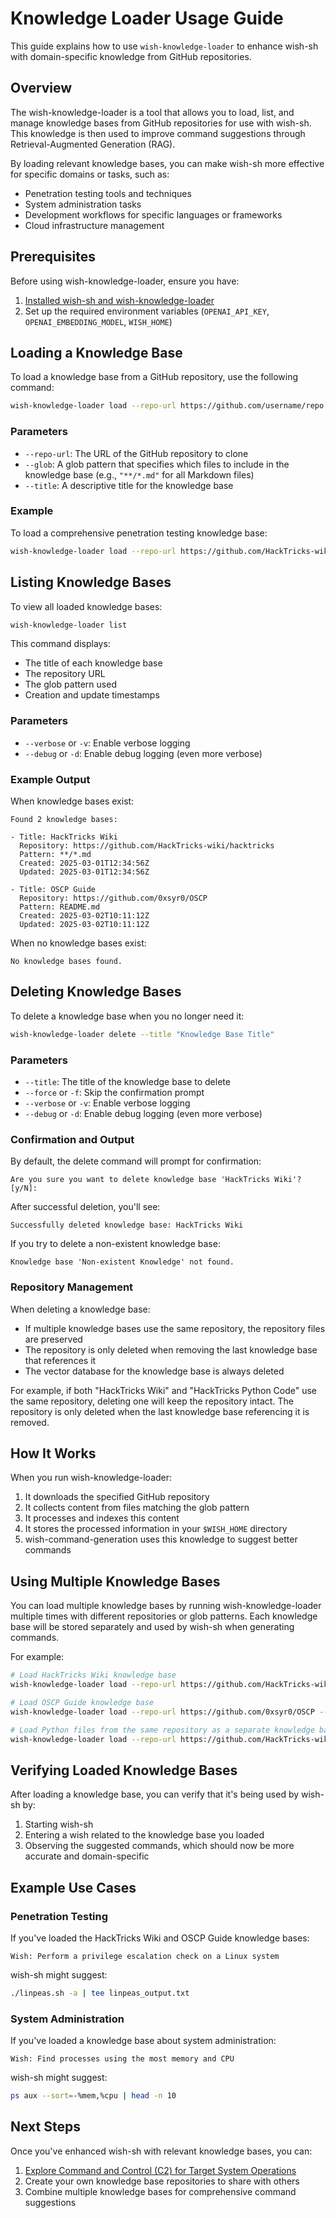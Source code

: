 # Knowledge Loader Usage Guide

This guide explains how to use `wish-knowledge-loader` to enhance wish-sh with domain-specific knowledge from GitHub repositories.

## Overview

The wish-knowledge-loader is a tool that allows you to load, list, and manage knowledge bases from GitHub repositories for use with wish-sh. This knowledge is then used to improve command suggestions through Retrieval-Augmented Generation (RAG).

By loading relevant knowledge bases, you can make wish-sh more effective for specific domains or tasks, such as:

- Penetration testing tools and techniques
- System administration tasks
- Development workflows for specific languages or frameworks
- Cloud infrastructure management

## Prerequisites

Before using wish-knowledge-loader, ensure you have:

1. [Installed wish-sh and wish-knowledge-loader](setup.md)
2. Set up the required environment variables (`OPENAI_API_KEY`, `OPENAI_EMBEDDING_MODEL`, `WISH_HOME`)

## Loading a Knowledge Base

To load a knowledge base from a GitHub repository, use the following command:

```bash
wish-knowledge-loader load --repo-url https://github.com/username/repo --glob "**/*.md" --title "Knowledge Base Title"
```

### Parameters

- `--repo-url`: The URL of the GitHub repository to clone
- `--glob`: A glob pattern that specifies which files to include in the knowledge base (e.g., `"**/*.md"` for all Markdown files)
- `--title`: A descriptive title for the knowledge base

### Example

To load a comprehensive penetration testing knowledge base:

```bash
wish-knowledge-loader load --repo-url https://github.com/HackTricks-wiki/hacktricks --glob "**/*.md" --title "HackTricks Wiki"
```

## Listing Knowledge Bases

To view all loaded knowledge bases:

```bash
wish-knowledge-loader list
```

This command displays:
- The title of each knowledge base
- The repository URL
- The glob pattern used
- Creation and update timestamps

### Parameters

- `--verbose` or `-v`: Enable verbose logging
- `--debug` or `-d`: Enable debug logging (even more verbose)

### Example Output

When knowledge bases exist:

```
Found 2 knowledge bases:

- Title: HackTricks Wiki
  Repository: https://github.com/HackTricks-wiki/hacktricks
  Pattern: **/*.md
  Created: 2025-03-01T12:34:56Z
  Updated: 2025-03-01T12:34:56Z

- Title: OSCP Guide
  Repository: https://github.com/0xsyr0/OSCP
  Pattern: README.md
  Created: 2025-03-02T10:11:12Z
  Updated: 2025-03-02T10:11:12Z
```

When no knowledge bases exist:

```
No knowledge bases found.
```

## Deleting Knowledge Bases

To delete a knowledge base when you no longer need it:

```bash
wish-knowledge-loader delete --title "Knowledge Base Title"
```

### Parameters

- `--title`: The title of the knowledge base to delete
- `--force` or `-f`: Skip the confirmation prompt
- `--verbose` or `-v`: Enable verbose logging
- `--debug` or `-d`: Enable debug logging (even more verbose)

### Confirmation and Output

By default, the delete command will prompt for confirmation:

```
Are you sure you want to delete knowledge base 'HackTricks Wiki'? [y/N]:
```

After successful deletion, you'll see:

```
Successfully deleted knowledge base: HackTricks Wiki
```

If you try to delete a non-existent knowledge base:

```
Knowledge base 'Non-existent Knowledge' not found.
```

### Repository Management

When deleting a knowledge base:
- If multiple knowledge bases use the same repository, the repository files are preserved
- The repository is only deleted when removing the last knowledge base that references it
- The vector database for the knowledge base is always deleted

For example, if both "HackTricks Wiki" and "HackTricks Python Code" use the same repository, deleting one will keep the repository intact. The repository is only deleted when the last knowledge base referencing it is removed.

## How It Works

When you run wish-knowledge-loader:

1. It downloads the specified GitHub repository
2. It collects content from files matching the glob pattern
3. It processes and indexes this content
4. It stores the processed information in your `$WISH_HOME` directory
5. wish-command-generation uses this knowledge to suggest better commands

## Using Multiple Knowledge Bases

You can load multiple knowledge bases by running wish-knowledge-loader multiple times with different repositories or glob patterns. Each knowledge base will be stored separately and used by wish-sh when generating commands.

For example:

```bash
# Load HackTricks Wiki knowledge base
wish-knowledge-loader load --repo-url https://github.com/HackTricks-wiki/hacktricks --glob "**/*.md" --title "HackTricks Wiki"

# Load OSCP Guide knowledge base
wish-knowledge-loader load --repo-url https://github.com/0xsyr0/OSCP --glob "README.md" --title "OSCP Guide"

# Load Python files from the same repository as a separate knowledge base
wish-knowledge-loader load --repo-url https://github.com/HackTricks-wiki/hacktricks --glob "**/*.py" --title "HackTricks Python Code"
```

## Verifying Loaded Knowledge Bases

After loading a knowledge base, you can verify that it's being used by wish-sh by:

1. Starting wish-sh
2. Entering a wish related to the knowledge base you loaded
3. Observing the suggested commands, which should now be more accurate and domain-specific

## Example Use Cases

### Penetration Testing

If you've loaded the HackTricks Wiki and OSCP Guide knowledge bases:

```
Wish: Perform a privilege escalation check on a Linux system
```

wish-sh might suggest:

```bash
./linpeas.sh -a | tee linpeas_output.txt
```

### System Administration

If you've loaded a knowledge base about system administration:

```
Wish: Find processes using the most memory and CPU
```

wish-sh might suggest:

```bash
ps aux --sort=-%mem,%cpu | head -n 10
```

## Next Steps

Once you've enhanced wish-sh with relevant knowledge bases, you can:

1. [Explore Command and Control (C2) for Target System Operations](usage-03-C2.md)
2. Create your own knowledge base repositories to share with others
3. Combine multiple knowledge bases for comprehensive command suggestions
